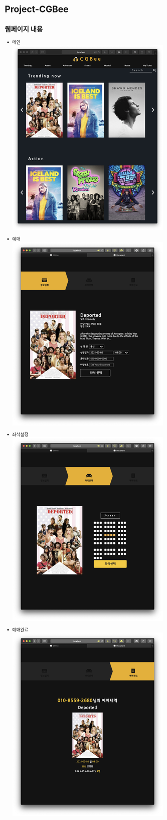 # Project-CGBee

## 웹페이지 내용

- 메인
![메인](images/screenshot-main.png)


- 예매
![예매](images/screenshot-reservation.png)


- 좌석설정
![좌석](images/screenshot-setseat.png)


- 예매완료
![예매완료](images/screenshot-done.png)


